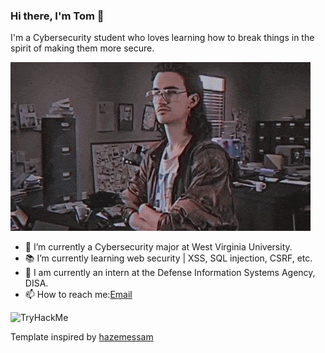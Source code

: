 ### Hi there, I'm Tom 👋

I'm a Cybersecurity student who loves learning how to break things in the spirit of making them more secure.

![](Hackerman.gif)

- 🔭 I’m currently a Cybersecurity major at West Virginia University.
- 📚 I’m currently learning web security | XSS, SQL injection, CSRF, etc.
- 👯 I am currently an intern at the Defense Information Systems Agency, DISA.
- 📫 How to reach me:[Email](thasselm@mix.wvu.edu)

<img src="https://tryhackme-badges.s3.amazonaws.com/TomHasselman.png" alt="TryHackMe">

Template inspired by [hazemessam](https://github.com/hazemessam)
